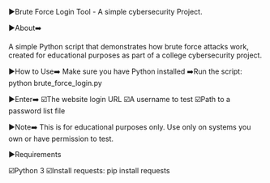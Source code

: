 ▶️Brute Force Login Tool - A simple cybersecurity Project.

▶️About➡️

 A simple Python script that demonstrates how brute force attacks work, created for educational purposes as part of a college cybersecurity project.

▶️How to Use➡️
   Make sure you have Python installed
   ➡️Run the script: python brute_force_login.py

▶️Enter➡️
  ☑️The website login URL
  ☑️A username to test
  ☑️Path to a password list file


▶️Note➡️
    This is for educational purposes only. Use only on systems you own or have permission to test.

▶️Requirements
 
 ☑️Python 3
 ☑️Install requests: pip install requests

